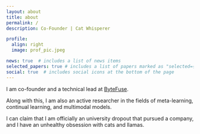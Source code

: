 ```yaml
---
layout: about
title: about
permalink: /
description: Co-Founder | Cat Whisperer

profile:
  align: right
  image: prof_pic.jpeg

news: true  # includes a list of news items
selected_papers: true # includes a list of papers marked as "selected={true}"
social: true  # includes social icons at the bottom of the page
---
```

I am co-founder and a technical lead at [ByteFuse](https://bytefuse.ai). 

Along with this, I am also an active researcher in the fields of meta-learning, continual learning, and multimodal models. 

I can claim that I am officially an university dropout that pursued a company, and I have an unhealthy obsession with cats and llamas.
